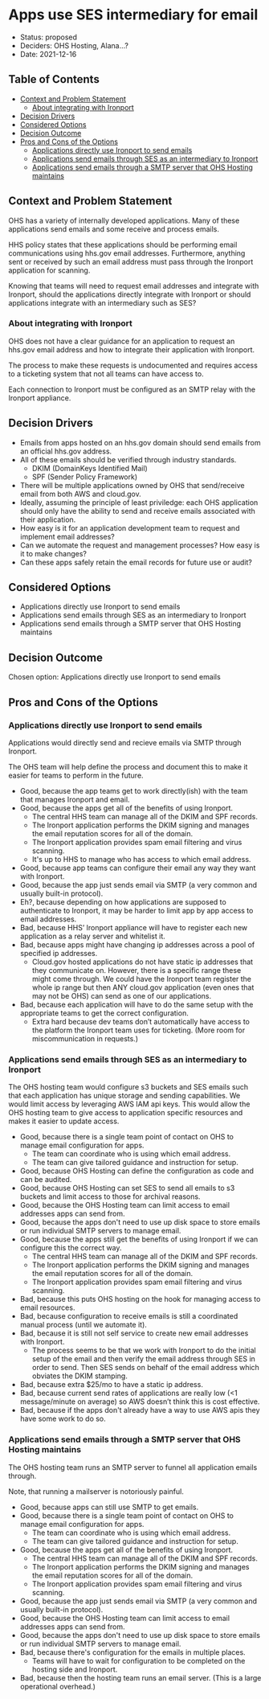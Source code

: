 # Apps use SES intermediary for email
<!-- Source: https://raw.githubusercontent.com/adr/madr/master/template/template.md -->

* Status: proposed
* Deciders: OHS Hosting, Alana...?
* Date: 2021-12-16

## Table of Contents

<!-- mdformat-toc start --slug=github --no-anchors -->

* [Context and Problem Statement](#context-and-problem-statement)
  * [About integrating with Ironport](#about-integrating-with-ironport)
* [Decision Drivers](#decision-drivers-)
* [Considered Options](#considered-options)
* [Decision Outcome](#decision-outcome)
* [Pros and Cons of the Options](#pros-and-cons-of-the-options-)
  * [Applications directly use Ironport to send emails](#applications-directly-use-ironport-to-send-emails)
  * [Applications send emails through SES as an intermediary to Ironport](#applications-send-emails-through-ses-as-an-intermediary-to-ironport)
  * [Applications send emails through a SMTP server that OHS Hosting maintains](#applications-send-emails-through-a-smtp-server-that-ohs-hosting-maintains)


<!-- mdformat-toc end -->

## Context and Problem Statement

OHS has a variety of internally developed applications.
Many of these applications send emails and some receive and process emails.

HHS policy states that these applications should be performing email communications using hhs.gov email addresses.
Furthermore, anything sent or received by such an email address must pass through the Ironport application for scanning.

Knowing that teams will need to request email addresses and integrate with Ironport, should the applications directly integrate with Ironport or should applications integrate with an intermediary such as SES?

### About integrating with Ironport

OHS does not have a clear guidance for an application to request an hhs.gov email address and how to integrate their application with Ironport.

The process to make these requests is undocumented and requires access to a ticketing system that not all teams can have access to.

Each connection to Ironport must be configured as an SMTP relay with the Ironport appliance.

## Decision Drivers <!-- optional -->

* Emails from apps hosted on an hhs.gov domain should send emails from an official hhs.gov address.
* All of these emails should be verified through industry standards.
  * DKIM (DomainKeys Identified Mail)
  * SPF (Sender Policy Framework)
* There will be multiple applications owned by OHS that send/receive email from both AWS and cloud.gov.
* Ideally, assuming the principle of least priviledge: each OHS application should only have the ability to send and receive emails associated with their application.
* How easy is it for an application development team to request and implement email addresses?
* Can we automate the request and management processes? How easy is it to make changes?
* Can these apps safely retain the email records for future use or audit?

## Considered Options

* Applications directly use Ironport to send emails
* Applications send emails through SES as an intermediary to Ironport
* Applications send emails through a SMTP server that OHS Hosting maintains

## Decision Outcome

Chosen option: Applications directly use Ironport to send emails

## Pros and Cons of the Options <!-- optional -->

### Applications directly use Ironport to send emails

Applications would directly send and recieve emails via SMTP through Ironport.

The OHS team will help define the process and document this to make it easier for teams to perform in the future.

* Good, because the app teams get to work directly(ish) with the team that manages Ironport and email.
* Good, because the apps get all of the benefits of using Ironport.
  * The central HHS team can manage all of the DKIM and SPF records.
  * The Ironport application performs the DKIM signing and manages the email reputation scores for all of the domain.
  * The Ironport application provides spam email filtering and virus scanning.
  * It's up to HHS to manage who has access to which email address.
* Good, because app teams can configure their email any way they want with Ironport.
* Good, because the app just sends email via SMTP (a very common and usually built-in protocol).
* Eh?, because depending on how applications are supposed to authenticate to Ironport, it may be harder to limit app by app access to email addresses.
* Bad, because HHS’ Ironport appliance will have to register each new application as a relay server and whitelist it.
* Bad, because apps might have changing ip addresses across a pool of specified ip addresses.
  * Cloud.gov hosted applications do not have static ip addresses that they communicate on. However, there is a specific range these might come through. We could have the Ironport team register the whole ip range but then ANY cloud.gov application (even ones that may not be OHS) can send as one of our applications.
* Bad, because each application will have to do the same setup with the appropriate teams to get the correct configuration.
  * Extra hard because dev teams don’t automatically have access to the platform the Ironport team uses for ticketing. (More room for miscommunication in requests.)

### Applications send emails through SES as an intermediary to Ironport

The OHS hosting team would configure s3 buckets and SES emails such that each application has unique storage and sending capabilities.
We would limit access by leveraging AWS IAM api keys.
This would allow the OHS hosting team to give access to application specific resources and makes it easier to update access.

* Good, because there is a single team point of contact on OHS to manage email configuration for apps.
  * The team can coordinate who is using which email address.
  * The team can give tailored guidance and instruction for setup.
* Good, because OHS Hosting can define the configuration as code and can be audited.
* Good, because OHS Hosting can set SES to send all emails to s3 buckets and limit access to those for archival reasons.
* Good, because the OHS Hosting team can limit access to email addresses apps can send from.
* Good, because the apps don't need to use up disk space to store emails or run individual SMTP servers to manage email.
* Good, because the apps still get the benefits of using Ironport if we can configure this the correct way.
  * The central HHS team can manage all of the DKIM and SPF records.
  * The Ironport application performs the DKIM signing and manages the email reputation scores for all of the domain.
  * The Ironport application provides spam email filtering and virus scanning.
* Bad, because this puts OHS hosting on the hook for managing access to email resources.
* Bad, because configuration to receive emails is still a coordinated manual process (until we automate it).
* Bad, because it is still not self service to create new email addresses with Ironport.
  * The process seems to be that we work with Ironport to do the initial setup of the email and then verify the email address through SES in order to send. Then SES sends on behalf of the email address which obviates the DKIM stamping.
* Bad, because extra $25/mo to have a static ip address.
* Bad, because current send rates of applications are really low (<1 message/minute on average) so AWS doesn’t think this is cost effective.
* Bad, because if the apps don't already have a way to use AWS apis they have some work to do so.

### Applications send emails through a SMTP server that OHS Hosting maintains

The OHS hosting team runs an SMTP server to funnel all application emails through.

Note, that running a mailserver is notoriously painful.

* Good, because apps can still use SMTP to get emails.
* Good, because there is a single team point of contact on OHS to manage email configuration for apps.
  * The team can coordinate who is using which email address.
  * The team can give tailored guidance and instruction for setup.
* Good, because the apps get all of the benefits of using Ironport.
  * The central HHS team can manage all of the DKIM and SPF records.
  * The Ironport application performs the DKIM signing and manages the email reputation scores for all of the domain.
  * The Ironport application provides spam email filtering and virus scanning.
* Good, because the app just sends email via SMTP (a very common and usually built-in protocol).
* Good, because the OHS Hosting team can limit access to email addresses apps can send from.
* Good, because the apps don't need to use up disk space to store emails or run individual SMTP servers to manage email.
* Bad, because there's configuration for the emails in multiple places.
  * Teams will have to wait for configuration to be completed on the hosting side and Ironport.
* Bad, because then the hosting team runs an email server. (This is a large operational overhead.)
